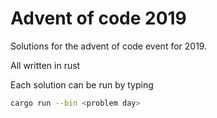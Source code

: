 # Advent of code 2019

Solutions for the advent of code event for 2019.

All written in rust

Each solution can be run by typing

```sh
cargo run --bin <problem day>
```
